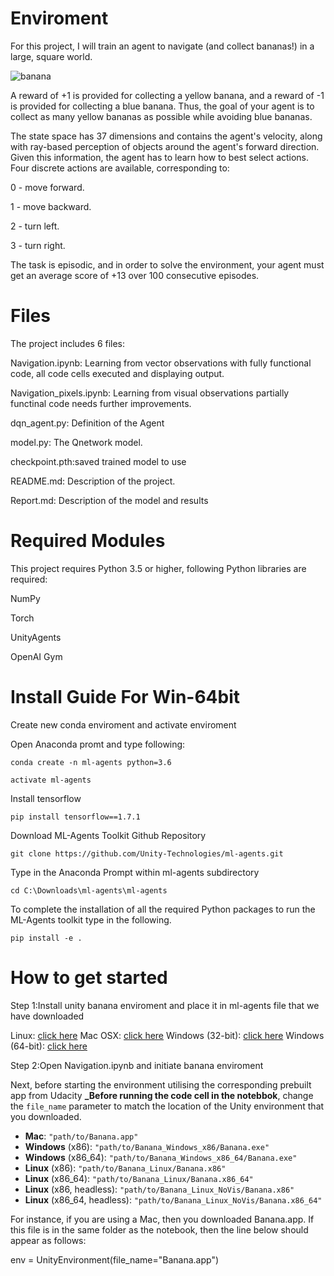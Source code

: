 # Enviroment

For this project, I will train an agent to navigate (and collect bananas!) in a large, square world.

![banana](https://user-images.githubusercontent.com/43606874/50734578-31458000-11b2-11e9-8cbc-fcdd84d17277.gif)

A reward of +1 is provided for collecting a yellow banana, and a reward of -1 is provided for collecting a blue banana. Thus, the goal of your agent is to collect as many yellow bananas as possible while avoiding blue bananas.

The state space has 37 dimensions and contains the agent's velocity, along with ray-based perception of objects around the agent's forward direction. Given this information, the agent has to learn how to best select actions. Four discrete actions are available, corresponding to:

0 - move forward.

1 - move backward.

2 - turn left.

3 - turn right.

The task is episodic, and in order to solve the environment, your agent must get an average score of +13 over 100 consecutive episodes.

# Files

The project includes 6 files:

Navigation.ipynb: Learning from vector observations with fully functional code, all code cells executed and displaying output.

Navigation_pixels.ipynb: Learning from visual observations partially functinal code needs further improvements. 

dqn_agent.py: Definition of the Agent

model.py: The Qnetwork model.

checkpoint.pth:saved trained model to use

README.md: Description of the project.

Report.md: Description of the model and results

# Required Modules

This project requires Python 3.5 or higher, following Python libraries are required:

NumPy

Torch

UnityAgents

OpenAI Gym

# Install Guide For Win-64bit

Create new conda enviroment and activate enviroment

Open Anaconda promt and type following:
```
conda create -n ml-agents python=3.6
```
```
activate ml-agents
```
Install tensorflow
```
pip install tensorflow==1.7.1
```
Download ML-Agents Toolkit Github Repository
```
git clone https://github.com/Unity-Technologies/ml-agents.git
```
Type in the Anaconda Prompt within ml-agents subdirectory
```
cd C:\Downloads\ml-agents\ml-agents
```
To complete the installation of all the required Python packages to run the ML-Agents toolkit type in the following.
```
pip install -e .
```
# How to get started

Step 1:Install unity banana enviroment and place it in ml-agents file that we have downloaded

Linux: [click here](https://s3-us-west-1.amazonaws.com/udacity-drlnd/P1/Banana/Banana_Linux.zip)
Mac OSX: [click here](https://s3-us-west-1.amazonaws.com/udacity-drlnd/P1/Banana/Banana.app.zip)
Windows (32-bit): [click here](https://s3-us-west-1.amazonaws.com/udacity-drlnd/P1/Banana/Banana_Windows_x86.zip)
Windows (64-bit): [click here](https://s3-us-west-1.amazonaws.com/udacity-drlnd/P1/Banana/Banana_Windows_x86_64.zip)

Step 2:Open Navigation.ipynb and initiate banana enviroment

Next, before starting the environment utilising the corresponding prebuilt app from Udacity  **_Before running the code cell in the notebbok**, change the `file_name` parameter to match the location of the Unity environment that you downloaded.

- **Mac**: `"path/to/Banana.app"`
- **Windows** (x86): `"path/to/Banana_Windows_x86/Banana.exe"`
- **Windows** (x86_64): `"path/to/Banana_Windows_x86_64/Banana.exe"`
- **Linux** (x86): `"path/to/Banana_Linux/Banana.x86"`
- **Linux** (x86_64): `"path/to/Banana_Linux/Banana.x86_64"`
- **Linux** (x86, headless): `"path/to/Banana_Linux_NoVis/Banana.x86"`
- **Linux** (x86_64, headless): `"path/to/Banana_Linux_NoVis/Banana.x86_64"`

For instance, if you are using a Mac, then you downloaded Banana.app. If this file is in the same folder as the notebook, then the line below should appear as follows:

env = UnityEnvironment(file_name="Banana.app")
